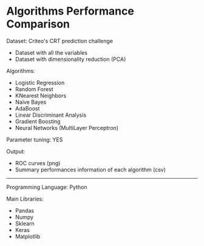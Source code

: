 # Algorithms Performance Comparison
Dataset: Criteo's CRT prediction challenge
  - Dataset with all the variables
  - Dataset with dimensionality reduction (PCA)

Algorithms:
  - Logistic Regression
  - Random Forest
  - KNearest Neighbors
  - Naive Bayes
  - AdaBoost
  - Linear Discriminant Analysis
  - Gradient Boosting
  - Neural Networks (MultiLayer Perceptron)
  
Parameter tuning: YES

Output:
  - ROC curves (png)
  - Summary performances information of each algorithm (csv)

--------------------------------------------------------------
Programming Language: Python

Main Libraries:
  - Pandas
  - Numpy
  - Sklearn
  - Keras
  - Matplotlib
